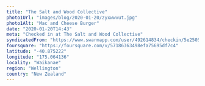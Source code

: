 ```yaml
---
title: "The Salt and Wood Collective"
photo1Url: "images/blog/2020-01-20/zyxwwvut.jpg"
photo1Alt: "Mac and Cheese Burger"
date: "2020-01-20T14:43"
meta: "Checked in at The Salt and Wood Collective"
syndicatedFrom: "https://www.swarmapp.com/user/492614834/checkin/5e2505a983f7dc000826e743"
foursquare: "https://foursquare.com/v/57186363498efa75695df7c4"
latitude: "-40.875222"
longitude: "175.064136"
locality: "Waikanae"
region: "Wellington"
country: "New Zealand"
---
```


